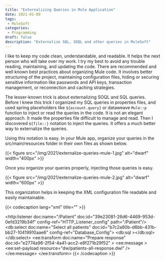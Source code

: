 ```yaml
---
title: "Externalizing Queries in Mule Application"
date: 2021-01-09
tags:
 - MuleSoft
categories:
 - Programming
draft: false
description: "Externalize SQL, SOQL and other queries in MuleSoft"
---
```

I like to keep my code clean, understandable, and readable. It helps the next person who will take over my work. I try my best to avoid any trouble reading, maintaining, and updating the code.
There are recommended and well known best practices about organizing Mule code. It involves better structuring of the project, maintaining configuration files, hiding or securing sensitive information like passwords and API keys, transaction management, or reconnection and caching strategies.

The lesser-known trick is about externalizing SOQL and SQL queries. Before I knew this trick I organized my SQL queries in properties files, and used spring placeholders like `${account.query}`  or dataweave `Mule::p` function to inject or read the queries in the code. It is not an elegant approach. It made the properties file difficult to manage and read. Then I discovered `${file::}` notation to inject the queries. It offers a much better way to externalize the queries. 

Using this notation is easy. In your Mule app, organize your queries in the src/main/resources folder in their own files as shown below.

{{< figure src="/img/2021/externalize-queries-mule-1.jpg" alt="dwarf" width="400px" >}}

Once you organize your queries properly, injecting those queries is easy.

{{< figure src="/img/2021/externalize-queries-mule-2.jpg" alt="dwarf" width="600px" >}}

This organization helps in keeping the XML configuration file readable and easily maintainable.

{{< codecaption lang="xml" title="" >}}
<?xml version="1.0" encoding="UTF-8"?>

<mule xmlns:ee="http://www.mulesoft.org/schema/mule/ee/core"
	xmlns:http="http://www.mulesoft.org/schema/mule/http"
	xmlns:db="http://www.mulesoft.org/schema/mule/db"
	xmlns="http://www.mulesoft.org/schema/mule/core"
	xmlns:doc="http://www.mulesoft.org/schema/mule/documentation"
	xmlns:xsi="http://www.w3.org/2001/XMLSchema-instance"
	xsi:schemaLocation="http://www.mulesoft.org/schema/mule/core 
		http://www.mulesoft.org/schema/mule/core/current/mule.xsd
		http://www.mulesoft.org/schema/mule/db 
		http://www.mulesoft.org/schema/mule/db/current/mule-db.xsd
		http://www.mulesoft.org/schema/mule/http 
		http://www.mulesoft.org/schema/mule/http/current/mule-http.xsd
		http://www.mulesoft.org/schema/mule/ee/core 
		http://www.mulesoft.org/schema/mule/ee/core/current/mule-ee.xsd">
	<flow name="demo-apiFlow"
		doc:id="e3653667-121e-47cf-b2a6-33345b66e2e4">
		<http:listener doc:name="/Patient" 
			doc:id="39e23081-26d6-4469-953d-0efd3219b34f" 
			config-ref="HTTP_Listener_config" 
			path="/Patient"/>
		<db:select 
			doc:name="Select all patients" 
			doc:id="b7c2a60b-d6bb-431b-bb27-10419910aae6" 
			config-ref="Database_Config">
			<db:sql ><![CDATA[${file::sql/select-patients-all.sql}]]></db:sql>
		</db:select>
		<ee:transform 
			doc:name="Prepare response" 
			doc:id="e2774a96-2f54-4a41-acc2-e8f271b29f52" >
			<ee:message >
				<ee:set-payload resource="dw/patients-all-response.dwl" />
			</ee:message>
		</ee:transform>
	</flow>
</mule>
{{< /codecaption >}}